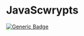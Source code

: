 # JavaScwrypts

[![Generic Badge](https://img.shields.io/badge/google-zx-informational.svg)](https://github.com/google/zx.git)
<br>
